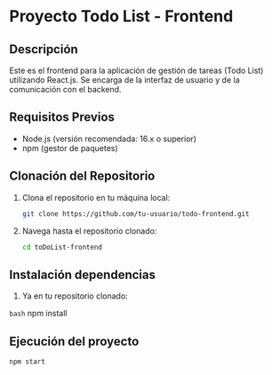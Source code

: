# Proyecto Todo List - Frontend

## Descripción

Este es el frontend para la aplicación de gestión de tareas (Todo List) utilizando React.js. Se encarga de la interfaz de usuario y de la comunicación con el backend.

## Requisitos Previos

- Node.js (versión recomendada: 16.x o superior)
- npm (gestor de paquetes)

## Clonación del Repositorio

1. Clona el repositorio en tu máquina local:

   ```bash
   git clone https://github.com/tu-usuario/todo-frontend.git

2. Navega hasta el repositorio clonado:

   ```bash
   cd toDoList-frontend

## Instalación dependencias

1. Ya en tu repositorio clonado:

  ```bash```
  npm install

## Ejecución del proyecto

  ```bash
  npm start
